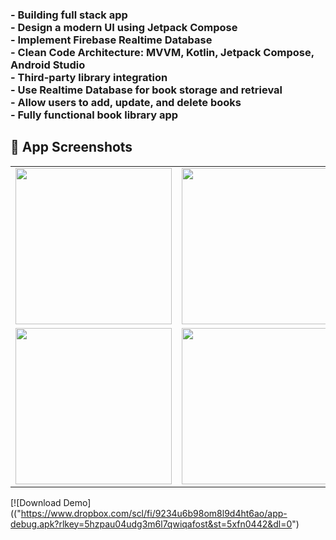 
<h3>
  - Building full stack app<br>
  - Design a modern UI using Jetpack Compose<br>
  - Implement Firebase Realtime Database<br>
  - Clean Code Architecture: MVVM, Kotlin, Jetpack Compose, Android Studio<br>
  - Third-party library integration<br>
  - Use Realtime Database for book storage and retrieval<br>
  - Allow users to add, update, and delete books<br>
  - Fully functional book library app
</h3>


<h2>📱 App Screenshots</h2>

<table>
  <tr>
    <td><img src="https://github.com/user-attachments/assets/0bd6b412-6826-416c-8442-64fed550a8d7" width="250"/></td>
    <td><img src="https://github.com/user-attachments/assets/6fa9b9ac-1906-4c7a-93ba-e55786822086" width="250"/></td>
    <td><img src="https://github.com/user-attachments/assets/600d3715-b3a9-45a3-8d25-d76dc8f65835" width="250"/></td>
  </tr>
  <tr>
    <td><img src="https://github.com/user-attachments/assets/eb2ffe77-b07e-4cfd-bb12-b31874f42b45" width="250"/></td>
    <td><img src="https://github.com/user-attachments/assets/47682a6d-0ba9-4174-b9c5-52c40423a04f" width="250"/></td>
    <td></td>
  </tr>
</table>



[![Download Demo](("https://www.dropbox.com/scl/fi/9234u6b98om8l9d4ht6ao/app-debug.apk?rlkey=5hzpau04udg3m6l7qwiqafost&st=5xfn0442&dl=0")
